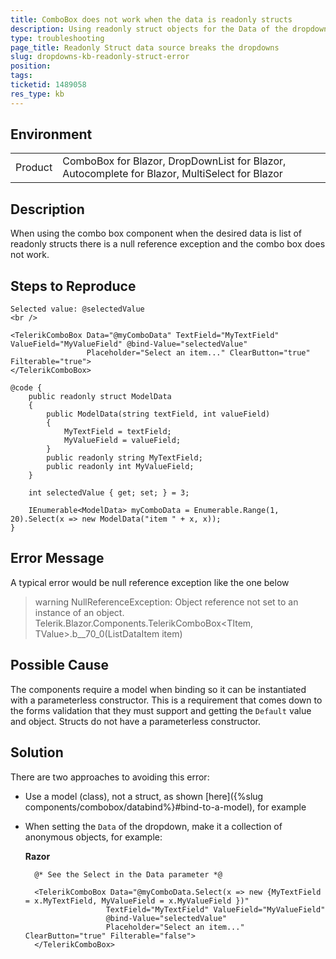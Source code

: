 ```yaml
---
title: ComboBox does not work when the data is readonly structs
description: Using readonly struct objects for the Data of the dropdowns causes errors
type: troubleshooting
page_title: Readonly Struct data source breaks the dropdowns
slug: dropdowns-kb-readonly-struct-error
position: 
tags: 
ticketid: 1489058
res_type: kb
---
```


## Environment
<table>
	<tbody>
		<tr>
			<td>Product</td>
			<td>ComboBox for Blazor, DropDownList for Blazor, Autocomplete for Blazor, MultiSelect for Blazor</td>
		</tr>
	</tbody>
</table>


## Description
When using the combo box component when the desired data is list of readonly structs there is a null reference exception and the combo box does not work.


## Steps to Reproduce

````CSHTML
Selected value: @selectedValue
<br />

<TelerikComboBox Data="@myComboData" TextField="MyTextField" ValueField="MyValueField" @bind-Value="selectedValue"
                 Placeholder="Select an item..." ClearButton="true" Filterable="true">
</TelerikComboBox>

@code {
    public readonly struct ModelData
    {
        public ModelData(string textField, int valueField)
        {
            MyTextField = textField;
            MyValueField = valueField;
        }
        public readonly string MyTextField;
        public readonly int MyValueField;
    }

    int selectedValue { get; set; } = 3;

    IEnumerable<ModelData> myComboData = Enumerable.Range(1, 20).Select(x => new ModelData("item " + x, x));
}
````

## Error Message
A typical error would be null reference exception like the one below

>warning NullReferenceException: Object reference not set to an instance of an object.
Telerik.Blazor.Components.TelerikComboBox<TItem, TValue>.<OnParametersSetAsync>b__70_0(ListDataItem item)

## Possible Cause
The components require a model when binding so it can be instantiated with a parameterless constructor. This is a requirement that comes down to the forms validation that they must support and getting the `Default` value and object. Structs do not have a parameterless constructor.

## Solution
There are two approaches to avoiding this error:

* Use a model (class), not a struct, as shown [here]({%slug components/combobox/databind%}#bind-to-a-model), for example

* When setting the `Data` of the dropdown, make it a collection of anonymous objects, for example:

    **Razor**
    
        @* See the Select in the Data parameter *@
        
        <TelerikComboBox Data="@myComboData.Select(x => new {MyTextField = x.MyTextField, MyValueField = x.MyValueField })" 
                        TextField="MyTextField" ValueField="MyValueField" 
                        @bind-Value="selectedValue"
                        Placeholder="Select an item..." ClearButton="true" Filterable="false">
        </TelerikComboBox>

